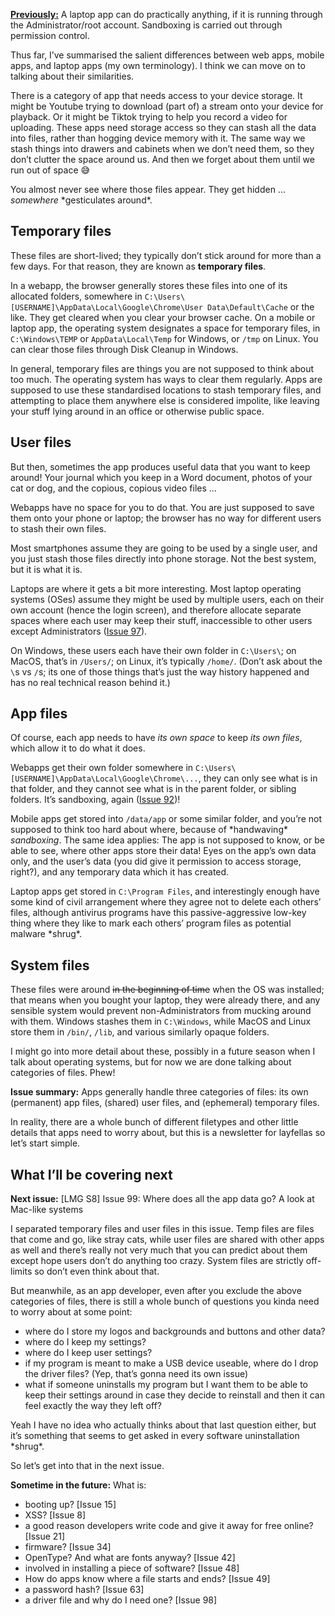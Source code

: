 [**Previously:**](https://buttondown.email/laymansguide/archive/) A laptop app can do practically anything, if it is running through the Administrator/root account. Sandboxing is carried out through permission control.

Thus far, I’ve summarised the salient differences between web apps, mobile apps, and laptop apps (my own terminology). I think we can move on to talking about their similarities.

There is a category of app that needs access to your device storage. It might be Youtube trying to download (part of) a stream onto your device for playback. Or it might be Tiktok trying to help you record a video for uploading. These apps need storage access so they can stash all the data into files, rather than hogging device memory with it. The same way we stash things into drawers and cabinets when we don’t need them, so they don’t clutter the space around us. And then we forget about them until we run out of space 😅

You almost never see where those files appear. They get hidden ... *somewhere* \*gesticulates around\*.

## Temporary files

These files are short-lived; they typically don’t stick around for more than a few days. For that reason, they are known as **temporary files**.

In a webapp, the browser generally stores these files into one of its allocated folders, somewhere in `C:\Users\[USERNAME]\AppData\Local\Google\Chrome\User Data\Default\Cache` or the like. They get cleared when you clear your browser cache. On a mobile or laptop app, the operating system designates a space for temporary files, in `C:\Windows\TEMP` or `AppData\Local\Temp` for Windows, or `/tmp` on Linux. You can clear those files through Disk Cleanup in Windows.

In general, temporary files are things you are not supposed to think about too much. The operating system has ways to clear them regularly. Apps are supposed to use these standardised locations to stash temporary files, and attempting to place them anywhere else is considered impolite, like leaving your stuff lying around in an office or otherwise public space.

## User files

But then, sometimes the app produces useful data that you want to keep around! Your journal which you keep in a Word document, photos of your cat or dog, and the copious, copious video files ...

Webapps have no space for you to do that. You are just supposed to save them onto your phone or laptop; the browser has no way for different users to stash their own files.

Most smartphones assume they are going to be used by a single user, and you just stash those files directly into phone storage. Not the best system, but it is what it is.

Laptops are where it gets a bit more interesting. Most laptop operating systems (OSes) assume they might be used by multiple users, each on their own account (hence the login screen), and therefore allocate separate spaces where each user may keep their stuff, inaccessible to other users except Administrators ([Issue 97](https://buttondown.email/laymansguide/archive/lmg-s8-issue-97-laptop-apps/)).

On Windows, these users each have their own folder in `C:\Users\`; on MacOS, that’s in `/Users/`; on Linux, it’s typically `/home/`. (Don’t ask about the `\`s vs `/`s; its one of those things that’s just the way history happened and has no real technical reason behind it.)

## App files

Of course, each app needs to have *its own space* to keep *its own files*, which allow it to do what it does.

Webapps get their own folder somewhere in `C:\Users\[USERNAME]\AppData\Local\Google\Chrome\...`, they can only see what is in that folder, and they cannot see what is in the parent folder, or sibling folders. It’s sandboxing, again ([Issue 92](https://buttondown.email/laymansguide/archive/lmg-s8-issue-92-all-about-apps/))!

Mobile apps get stored into `/data/app` or some similar folder, and you’re not supposed to think too hard about where, because of \*handwaving\* *sandboxing*. The same idea applies: The app is not supposed to know, or be able to see, where other apps store their data! Eyes on the app’s own data only, and the user’s data (you did give it permission to access storage, right?), and any temporary data which it has created.

Laptop apps get stored in `C:\Program Files`, and interestingly enough have some kind of civil arrangement where they agree not to delete each others’ files, although antivirus programs have this passive-aggressive low-key thing where they like to mark each others’ program files as potential malware \*shrug\*.

## System files

These files were around ~~in the beginning of time~~ when the OS was installed; that means when you bought your laptop, they were already there, and any sensible system would prevent non-Administrators from mucking around with them. Windows stashes them in `C:\Windows`, while MacOS and Linux store them in `/bin/`, `/lib`, and various similarly opaque folders.

I might go into more detail about these, possibly in a future season when I talk about operating systems, but for now we are done talking about categories of files. Phew!

**Issue summary:** Apps generally handle three categories of files: its own (permanent) app files, (shared) user files, and (ephemeral) temporary files.

In reality, there are a whole bunch of different filetypes and other little details that apps need to worry about, but this is a newsletter for layfellas so let’s start simple.

## What I’ll be covering next

**Next issue:** [LMG S8] Issue 99: Where does all the app data go? A look at Mac-like systems

I separated temporary files and user files in this issue. Temp files are files that come and go, like stray cats, while user files are shared with other apps as well and there’s really not very much that you can predict about them except hope users don’t do anything too crazy. System files are strictly off-limits so don’t even think about that.

But meanwhile, as an app developer, even after you exclude the above categories of files, there is still a whole bunch of questions you kinda need to worry about at some point:

- where do I store my logos and backgrounds and buttons and other data?
- where do I keep my settings?
- where do I keep user settings?
- if my program is meant to make a USB device useable, where do I drop the driver files? (Yep, that’s gonna need its own issue)
- what if someone uninstalls my program but I want them to be able to keep their settings around in case they decide to reinstall and then it can feel exactly the way they left off?

Yeah I have no idea who actually thinks about that last question either, but it’s something that seems to get asked in every software uninstallation \*shrug\*.

So let’s get into that in the next issue.

**Sometime in the future:** What is:

- booting up? [Issue 15]
- XSS? [Issue 8]
- a good reason developers write code and give it away for free online? [Issue 21]
- firmware? [Issue 34]
- OpenType? And what are fonts anyway? [Issue 42]
- involved in installing a piece of software? [Issue 48]
- How do apps know where a file starts and ends? [Issue 49]
- a password hash? [Issue 63]
- a driver file and why do I need one? [Issue 98]
